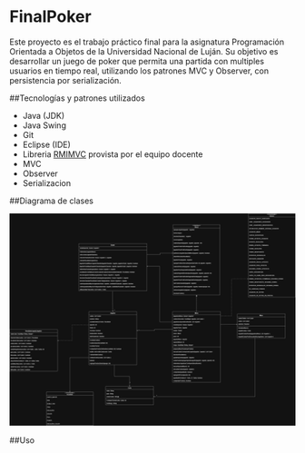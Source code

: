 # FinalPoker

Este proyecto es el trabajo práctico final para la asignatura Programación Orientada a Objetos de la Universidad Nacional de Luján. Su objetivo es desarrollar un juego de poker que permita una partida con multiples usuarios en tiempo real, utilizando los patrones MVC y Observer, con persistencia por serialización.

##Tecnologías y patrones utilizados

* Java (JDK)
* Java Swing 
* Git
* Eclipse (IDE)
* Libreria [RMIMVC](https://github.com/federicoradeljak/libreria-rmimvc) provista por el equipo docente
* MVC
* Observer
* Serializacion

##Diagrama de clases

![image](diagrama.jpg)

##Uso

